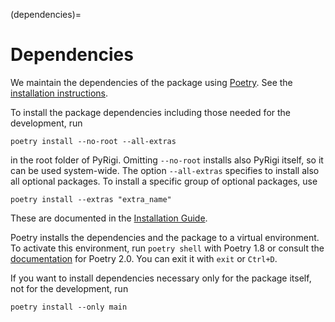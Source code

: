 
(dependencies)=
# Dependencies

We maintain the dependencies of the package using [Poetry](https://python-poetry.org/).
See the [installation instructions](https://python-poetry.org/docs/#installation).

To install the package dependencies including those needed for the development, run
```
poetry install --no-root --all-extras
```
in the root folder of PyRigi.
Omitting `--no-root` installs also PyRigi itself, so it can be used system-wide.
The option `--all-extras` specifies to install also all optional packages.
To install a specific group of optional packages, use
```
poetry install --extras "extra_name"
```
These are documented in the [Installation Guide](#optional-packages).

Poetry installs the dependencies and the package to a virtual environment.
To activate this environment, run `poetry shell` with Poetry 1.8 or consult the [documentation](https://python-poetry.org/docs/managing-environments/#activating-the-environment) for Poetry 2.0.
You can exit it with `exit` or `Ctrl+D`.

If you want to install dependencies necessary only for the package itself, not for the development, run
```
poetry install --only main
```
